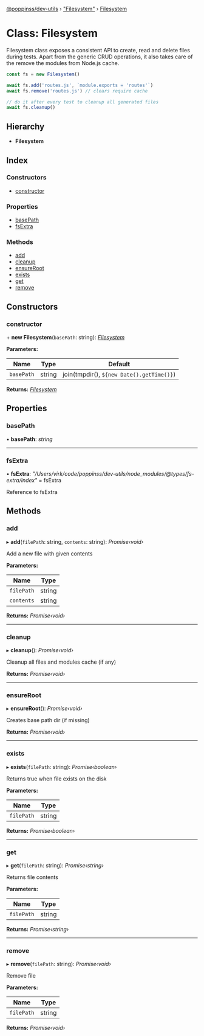 [@poppinss/dev-utils](../README.md) › ["Filesystem"](../modules/_filesystem_.md) › [Filesystem](_filesystem_.filesystem.md)

# Class: Filesystem

Filesystem class exposes a consistent API to create, read and delete
files during tests. Apart from the generic CRUD operations, it
also takes care of the remove the modules from Node.js cache.

```js
const fs = new Filesystem()

await fs.add('routes.js', `module.exports = 'routes'`)
await fs.remove('routes.js') // clears require cache

// do it after every test to cleanup all generated files
await fs.cleanup()
```

## Hierarchy

* **Filesystem**

## Index

### Constructors

* [constructor](_filesystem_.filesystem.md#constructor)

### Properties

* [basePath](_filesystem_.filesystem.md#basepath)
* [fsExtra](_filesystem_.filesystem.md#fsextra)

### Methods

* [add](_filesystem_.filesystem.md#add)
* [cleanup](_filesystem_.filesystem.md#cleanup)
* [ensureRoot](_filesystem_.filesystem.md#ensureroot)
* [exists](_filesystem_.filesystem.md#exists)
* [get](_filesystem_.filesystem.md#get)
* [remove](_filesystem_.filesystem.md#remove)

## Constructors

###  constructor

\+ **new Filesystem**(`basePath`: string): *[Filesystem](_filesystem_.filesystem.md)*

**Parameters:**

Name | Type | Default |
------ | ------ | ------ |
`basePath` | string | join(tmpdir(), `${new Date().getTime()}`) |

**Returns:** *[Filesystem](_filesystem_.filesystem.md)*

## Properties

###  basePath

• **basePath**: *string*

___

###  fsExtra

• **fsExtra**: *"/Users/virk/code/poppinss/dev-utils/node_modules/@types/fs-extra/index"* = fsExtra

Reference to fsExtra

## Methods

###  add

▸ **add**(`filePath`: string, `contents`: string): *Promise‹void›*

Add a new file with given contents

**Parameters:**

Name | Type |
------ | ------ |
`filePath` | string |
`contents` | string |

**Returns:** *Promise‹void›*

___

###  cleanup

▸ **cleanup**(): *Promise‹void›*

Cleanup all files and modules cache (if any)

**Returns:** *Promise‹void›*

___

###  ensureRoot

▸ **ensureRoot**(): *Promise‹void›*

Creates base path dir (if missing)

**Returns:** *Promise‹void›*

___

###  exists

▸ **exists**(`filePath`: string): *Promise‹boolean›*

Returns true when file exists on the disk

**Parameters:**

Name | Type |
------ | ------ |
`filePath` | string |

**Returns:** *Promise‹boolean›*

___

###  get

▸ **get**(`filePath`: string): *Promise‹string›*

Returns file contents

**Parameters:**

Name | Type |
------ | ------ |
`filePath` | string |

**Returns:** *Promise‹string›*

___

###  remove

▸ **remove**(`filePath`: string): *Promise‹void›*

Remove file

**Parameters:**

Name | Type |
------ | ------ |
`filePath` | string |

**Returns:** *Promise‹void›*
